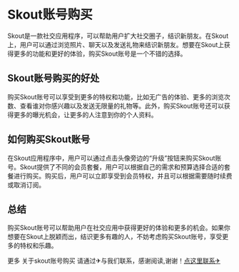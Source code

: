 # Skout账号购买

Skout是一款社交应用程序，可以帮助用户扩大社交圈子，结识新朋友。在Skout上，用户可以通过浏览照片、聊天以及发送礼物来结识新朋友。想要在Skout上获得更多的功能和更好的体验，购买Skout账号是一个不错的选择。

## Skout账号购买的好处

购买Skout账号可以享受到更多的特权和功能，比如无广告的体验、更多的浏览次数、查看谁对你感兴趣以及发送无限量的礼物等。此外，购买Skout账号还可以获得更多的曝光机会，让更多的人注意到你的个人资料。

## 如何购买Skout账号

在Skout应用程序中，用户可以通过点击头像旁边的“升级”按钮来购买Skout账号。Skout提供了不同的会员套餐，用户可以根据自己的需求和预算选择合适的套餐进行购买。购买后，用户可以立即享受到会员特权，并且可以根据需要随时续费或取消订阅。

## 总结

购买Skout账号可以帮助用户在社交应用中获得更好的体验和更多的机会。如果你想要在Skout上脱颖而出，结识更多有趣的人，不妨考虑购买Skout账号，享受更多的特权和乐趣。

更多 关于skout账号购买 请通过✈与我们联系，感谢阅读,谢谢！[点这里联系✈](https://d.k02.cc)